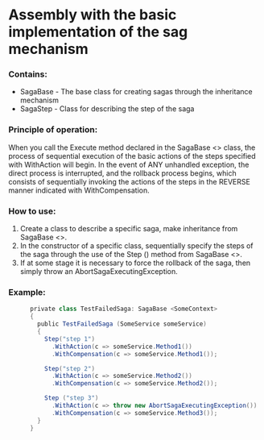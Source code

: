 ﻿# Assembly with the basic implementation of the sag mechanism

### Contains:
* SagaBase - The base class for creating sagas through the inheritance mechanism
* SagaStep - Class for describing the step of the saga

### Principle of operation:
When you call the Execute method declared in the SagaBase <> class, the process of sequential execution of the basic actions of the steps specified with WithAction will begin.
In the event of ANY unhandled exception, the direct process is interrupted, and the rollback process begins, which consists of sequentially invoking the actions of the steps in the REVERSE manner indicated with WithCompensation.

### How to use:
1. Create a class to describe a specific saga, make inheritance from SagaBase <>.
2. In the constructor of a specific class, sequentially specify the steps of the saga through the use of the Step () method from SagaBase <>.
3. If at some stage it is necessary to force the rollback of the saga, then simply throw an AbortSagaExecutingException.

### Example:

```csharp
      private class TestFailedSaga: SagaBase <SomeContext>
      {
        public TestFailedSaga (SomeService someService)
        {
          Step("step 1")
            .WithAction(c => someService.Method1())
            .WithCompensation(c => someService.Method1());

          Step("step 2")
            .WithAction(c => someService.Method2())
            .WithCompensation(c => someService.Method2());

          Step ("step 3")
            .WithAction(c => throw new AbortSagaExecutingException())
            .WithCompensation(c => someService.Method3());
        }
      }
```      

